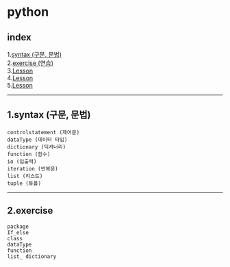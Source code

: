 # **python**
## index
  1.[syntax (구문, 문법)](1.syntax (구문, 문법))<br>
  2.[exercise (연습)](2.exercise)<br>
  3.[Lesson](Lesson)<br>
  4.[Lesson](Lesson)<br>
  5.[Lesson](Lesson)<br>

---
## 1.syntax (구문, 문법)

    controlstatement (제어문)
    dataType (데이터 타입)
    dictionary (딕셔너리)
    function (함수)
    io (입출력)
    iteration (반복문)
    list (리스트)
    tuple (튜플)
---
## 2.exercise

    package
    If_else
    class
    dataType
    function
    list_ dictionary
